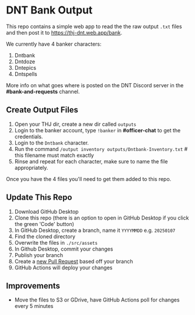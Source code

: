 # DNT Bank Output

This repo contains a simple web app to read the the raw output `.txt` files and then post it to https://thj-dnt.web.app/bank.

We currently have 4 banker characters:
1. Dntbank
2. Dntdoze
3. Dntepics
4. Dntspells

More info on what goes where is posted on the DNT Discord server in the **#bank-and-requests** channel.

## Create Output Files

1. Open your THJ dir, create a new dir called `outputs`
2. Login to the banker account, type `!banker` in **#officer-chat** to get the credentials.
3. Login to the `Dntbank` character.
4. Run the command `/output inventory outputs/Dntbank-Inventory.txt` # this filename must match exactly
5. Rinse and repeat for each character, make sure to name the file appropriately.

Once you have the 4 files you'll need to get them added to this repo.

## Update This Repo
1. Download GitHub Desktop
2. Clone this repo (there is an option to open in GitHub Desktop if you click the green 'Code' button)
3. In GitHub Desktop, create a branch, name it `YYYYMMDD` e.g. `20250107`
4. Find the cloned directory
5. Overwrite the files in `./src/assets`
6. In Github Desktop, commit your changes
7. Publish your branch
8. Create a [new Pull Request](https://github.com/amber-valderez/thj-dnt/pulls) based off your branch
9. GitHub Actions will deploy your changes

## Improvements
* Move the files to S3 or GDrive, have GitHub Actions poll for changes every 5 minutes
